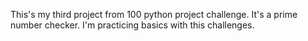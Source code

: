 This's my third project from 100 python project challenge. It's a prime number checker. I'm practicing basics with this challenges.